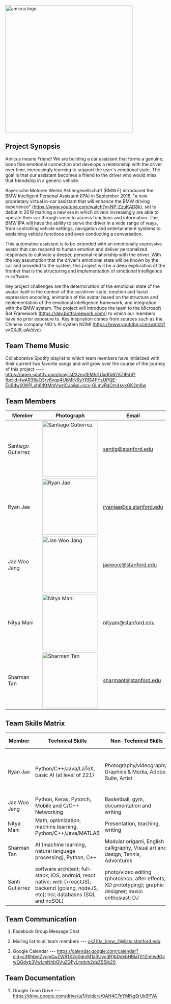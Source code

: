 <img src="https://github.com/cs210/BMW-2/blob/amicus-standalone/Public/amicus_logo.png?raw=true" alt="amicus logo" width="400">

Project Synopsis
------
Amicus means Friend! We are building a car assistant that forms a genuine, bona fide emotional connection and develops a relationship with the driver over time, increasingly learning to support the user's emotional state. The goal is that our assistant becomes a friend to the driver who would miss that friendship in a generic vehicle.

Bayerische Motoren Werke Aktiengesellschaft (BMW.F) introduced the BMW Intelligent Personal Assistant (IPA) in September 2018, "a new proprietary virtual in-car assistant that will enhance the BMW driving experience" (https://www.youtube.com/watch?v=NP-ZzuKAD8k), set to debut in 2019 marking a new era in which drivers increasingly are able to operate their car through voice to access functions and information. The BMW IPA will have the ability to serve the driver in a wide range of ways, from controlling vehicle settings, navigation and entertainment systems to explaining vehicle functions and even conducting a conversation. 

This automative assistant is to be extended with an emotionally expressive avatar that can respond to human emotion and deliver personalized responses to cultivate a deeper, personal relationship with the driver. With the key assumption that the driver's emotional state will be known by the car and provided to the system, this project will be a deep exploration of the frontier that is the structuring and implementation of emotional intelligence in software.

Key project challenges are the determination of the emotional state of the avatar itself in the context of the car/driver state, emotion and facial expression encoding, animation of the avatar based on the structure and implementation of the emotional intelligence framework, and integration with the BMW system. The project will introduce the team to the Microsoft Bot Framework (https://dev.botframework.com/) to which our members have no prior exposure to. Key inspiration comes from sources such as the Chinese company NIO's AI system NOMI (https://www.youtube.com/watch?v=0XJK-oAcVvc).

Team Theme Music
------
Collaborative Spotify playlist to which team members have initialized with their current two favorite songs and will grow over the course of the journey of this project ---- https://open.spotify.com/playlist/3zeufEMhGUxdfb62XZIRd6?fbclid=IwAR38aO3rv6vqp4UkMlNRyYRIS4FYzUPQE-Eu6dwjXWPLxh6tKtMmVwrlCJo&si=ocx-GLmyRaOm4sykGK2m8w

Team Members
------
Member | Photograph | Email 
--- | --- | ---
Santiago Gutierrez | <img src="https://scontent-lax3-2.xx.fbcdn.net/v/t31.0-8/20248454_10213592044100557_6075452446641609189_o.jpg?_nc_cat=104&_nc_ht=scontent-lax3-2.xx&oh=26b50339671ab417cfe5c5443ec62a89&oe=5CC5BEDB" alt="Santiago Gutierrez" width="175">  | santig@stanford.edu
Ryan Jae | <img src="https://scontent-lax3-2.xx.fbcdn.net/v/t1.0-9/25289513_1037307379742870_1375725072571679165_n.jpg?_nc_cat=100&_nc_ht=scontent-lax3-2.xx&oh=d7e1cd7851d17b0c1715b6e56fc9ca24&oe=5CBB6831" alt="Ryan Jae" width="175">  | ryanjae@cs.stanford.edu
Jae Woo Jang | <img src="https://scontent-lax3-2.xx.fbcdn.net/v/t1.0-9/39989059_10214602599971439_5032261409463861248_n.jpg?_nc_cat=103&_nc_ht=scontent-lax3-2.xx&oh=de17879d9770fa0f9ddc13bb33f81d28&oe=5CC0465C" alt="Jae Woo Jang" width="175">  | jaewooj@stanford.edu
Nitya Mani | <img src="https://scontent-lax3-2.xx.fbcdn.net/v/t31.0-8/15025495_736589466492600_5997529043490600171_o.jpg?_nc_cat=109&_nc_ht=scontent-lax3-2.xx&oh=f74b3c6fdbf320f0b73182f3dec81832&oe=5CC99FE0" alt="Nitya Mani" width="175">  | nityam@stanford.edu
Sharman Tan | <img src="https://scontent-lax3-2.xx.fbcdn.net/v/t1.0-9/32484632_949899211838375_6179285541721210880_o.jpg?_nc_cat=102&_nc_ht=scontent-lax3-2.xx&oh=b1473b3f42ff0b7ad4dbb744bb2c1702&oe=5CC53795" alt="Sharman Tan" width="175">  | sharmant@stanford.edu

Team Skills Matrix
------
Member | Technical Skills | Non-Technical Skills | Personal Traits | Desired Growth | Weaknesses | Hat
--- | --- | --- | --- | --- | --- | ---
Ryan Jae | Python/C++/Java/LaTeX, basic AI (at level of 221) | Photography/videography, Graphics & Media, Adobe Suite, Artist | Optimistic Pessimist, Aesthetician, Wanderluster, Night Owl Grinder, Creative | Project development from ground up | 20 units (with CS110), Public Speaking, Perfectionist | White Hat
Jae Woo Jang | Python, Keras, Pytorch, Mobile and C/C++ Networking | Basketball, gym, documentation and writing | Sarcastic | risk-taking mindset | UI/UX, Design  | Black 
Nitya Mani | Math, optimization, machine learning, Python/C++/Java/MATLAB | Presentation, teaching, writing  | Organized, enthusiastic, teammate | Project management | UI/UX/Frontend development | Blue Hat 
Sharman Tan | AI (machine learning, natural language processing), Python, C++ | Modular origami, English calligraphy, Visual art and design, Tennis, Adventures | Creative, Open minded, Hard working | Driving end-to-end product development | UI/UX/Front End/Being outspoken | Yellow-Green Hat 
Santi Gutierrez | software architect; full-stack; iOS; android; react native; web (+reactJS); backend (golang, nodeJS, etc); hci; databases (SQL and noSQL) | photo/video editing (photoshop, after effects, XD prototyping); graphic designer; music enthusiast; DJ |  diligent; team-player; big picture. | team building from the upmost level | sometimes too optimistic; need to re-asses better based on deadlines | green

Team Communication
------
1. Facebook Group Message Chat

2. Mailing list to all team members --- cs210a_bmw_2@lists.stanford.edu

3. Google Calendar --- https://calendar.google.com/calendar?cid=c3RhbmZvcmQuZWR1X2g0dmM1a3Uyc3R1bDdxbHBiaTE1ZmtwdGcwQGdyb3VwLmNhbGVuZGFyLmdvb2dsZS5jb20

Team Documentation
------
1. Google Team Drive --- https://drive.google.com/drive/u/1/folders/0AH4C7nYMNgSrUk9PVA

